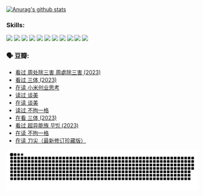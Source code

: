 
[![Anurag's github stats](https://github-readme-stats.vercel.app/api?username=w940853815)](https://github.com/anuraghazra/github-readme-stats)

### Skills:

<code><img height="32" src="https://cdn.jsdelivr.net/npm/simple-icons@v5/icons/python.svg"></code>
<code><img height="32" src="https://cdn.jsdelivr.net/npm/simple-icons@v5/icons/javascript.svg"></code>
<code><img height="32" src="https://cdn.jsdelivr.net/npm/simple-icons@v5/icons/django.svg"></code>
<code><img height="32" src="https://cdn.jsdelivr.net/npm/simple-icons@v5/icons/flask.svg"></code>
<code><img height="32" src="https://cdn.jsdelivr.net/npm/simple-icons@v5/icons/vuetify.svg"></code>
<code><img height="32" src="https://cdn.jsdelivr.net/npm/simple-icons@v5/icons/git.svg"></code>
<code><img height="32" src="https://cdn.jsdelivr.net/npm/simple-icons@v5/icons/docker.svg"></code>
<code><img height="32" src="https://cdn.jsdelivr.net/npm/simple-icons@v5/icons/postgresql.svg"></code>
<code><img height="32" src="https://cdn.jsdelivr.net/npm/simple-icons@v5/icons/elasticsearch.svg"></code>
<code><img height="32" src="https://cdn.jsdelivr.net/npm/simple-icons@v5/icons/macos.svg"></code>
<code><img height="32" src="https://cdn.jsdelivr.net/npm/simple-icons@v5/icons/linux.svg"></code>

### 🗣 豆瓣:

<!-- DOUBAN-ACTIVITIES:START -->
- [看过 周处除三害 周處除三害‎ (2023)](https://www.douban.com/people/136069238/status/4575646701/?_i=13320564)
- [看过 三体‎ (2023)](https://www.douban.com/people/136069238/status/4574263039/?_i=13320564)
- [在读 小米创业思考](https://www.douban.com/people/136069238/status/4572047905/?_i=13320564)
- [读过 谈美](https://www.douban.com/people/136069238/status/4572047629/?_i=13320564)
- [在读 谈美](https://www.douban.com/people/136069238/status/4560861771/?_i=13320564)
- [读过 不拘一格](https://www.douban.com/people/136069238/status/4560861445/?_i=13320564)
- [在看 三体‎ (2023)](https://www.douban.com/people/136069238/status/4558185093/?_i=13320564)
- [看过 超异能族 무빙‎ (2023)](https://www.douban.com/people/136069238/status/4556824186/?_i=13320564)
- [在读 不拘一格](https://www.douban.com/people/136069238/status/4541712161/?_i=13320564)
- [在读 刀尖（最新修订珍藏版）](https://www.douban.com/people/136069238/status/4541711339/?_i=13320564)
<!-- DOUBAN-ACTIVITIES:END -->


![Snake animation](https://raw.githubusercontent.com/w940853815/w940853815/output/github-contribution-grid-snake.svg)

<!--
**w940853815/w940853815** is a ✨ _special_ ✨ repository because its `README.md` (this file) appears on your GitHub profile.

Here are some ideas to get you started:

- 🔭 I’m currently working on ...
- 🌱 I’m currently learning ...
- 👯 I’m looking to collaborate on ...
- 🤔 I’m looking for help with ...
- 💬 Ask me about ...
- 📫 How to reach me: ...
- 😄 Pronouns: ...
- ⚡ Fun fact: ...
-->
